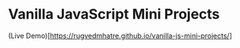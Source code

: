 # Vanilla JavaScript Mini Projects

(Live Demo)[https://rugvedmhatre.github.io/vanilla-js-mini-projects/]
